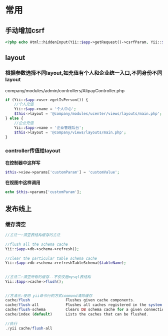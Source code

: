 # 常用
## 手动增加csrf

```php
<?php echo Html::hiddenInput(Yii::$app->getRequest()->csrfParam, Yii::$app->getRequest()->csrfToken);?>
```

## layout

### 根据参数选择不同layout,如充值有个人和企业统一入口,不同身份不同layout
company/modules/admin/controllers/AlipayController.php  
```php
if (Yii::$app->user->getIsPerson()) {
    //个人充值
    Yii::$app->name = '个人中心';
    $this->layout = '@company/modules/ucenter/views/layouts/main.php';
} else {
    //企业充值
    Yii::$app->name = '企业管理后台';
    $this->layout = '@company/views/layouts/main.php';
}
```

### controller传值给layout
**在控制器中这样写**
```php
$this->view->params['customParam'] = 'customValue';
```

**在视图中这样调用**
```php
echo $this->params['customParam'];
```

## 发布线上
### 缓存清空
```php
//方法一:清空表结构缓存的方法
 
//flush all the schema cache
Yii::$app->db->schema->refresh();
 
//clear the particular table schema cache
Yii::$app->db->schema->refreshTableSchema($tableName);
 
 
//方法二:清空所有的缓存--不仅仅是mysql表结构
Yii::$app->cache->flush();
 
 
//方法三:使用 yii命令行的方式commond清除缓存
cache/flush                Flushes given cache components.
cache/flush-all            Flushes all caches registered in the system.
cache/flush-schema         Clears DB schema cache for a given connection component.
cache/index (default)      Lists the caches that can be flushed.
 
//执行 
./yii cache/flush-all
```